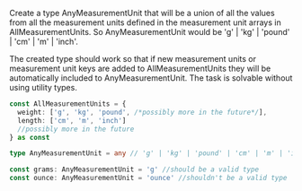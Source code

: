 Create a type AnyMeasurementUnit that will be a union of all the values from all the measurement units defined in the measurement unit arrays in AllMeasurementUnits. So AnyMeasurementUnit would be 'g' | 'kg' | 'pound' | 'cm' | 'm' | 'inch'. 

The created type should work so that if new measurement units or measurement unit keys are added to AllMeasurementUnits they will be automatically included to AnyMeasurementUnit. The task is solvable without using utility types.

```ts
const AllMeasurementUnits = {
  weight: ['g', 'kg', 'pound', /*possibly more in the future*/],
  length: ['cm', 'm', 'inch']
  //possibly more in the future
} as const

type AnyMeasurementUnit = any // 'g' | 'kg' | 'pound' | 'cm' | 'm' | 'inch' 

const grams: AnyMeasurementUnit = 'g' //should be a valid type
const ounce: AnyMeasurementUnit = 'ounce' //shouldn't be a valid type
```
